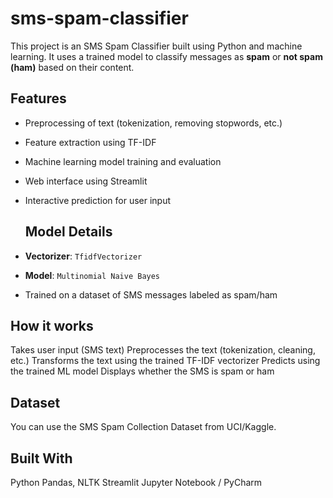 # sms-spam-classifier
This project is an SMS Spam Classifier built using Python and machine learning. It uses a trained model to classify messages as **spam** or **not spam (ham)** based on their content.

## Features

- Preprocessing of text (tokenization, removing stopwords, etc.)
- Feature extraction using TF-IDF
- Machine learning model training and evaluation
- Web interface using Streamlit
- Interactive prediction for user input

  ## Model Details

- **Vectorizer**: `TfidfVectorizer`
- **Model**: `Multinomial Naive Bayes` 
- Trained on a dataset of SMS messages labeled as spam/ham

## How it works
Takes user input (SMS text)
Preprocesses the text (tokenization, cleaning, etc.)
Transforms the text using the trained TF-IDF vectorizer
Predicts using the trained ML model
Displays whether the SMS is spam or ham

## Dataset
You can use the SMS Spam Collection Dataset from UCI/Kaggle.

## Built With
Python
Pandas, NLTK
Streamlit
Jupyter Notebook / PyCharm
